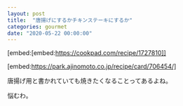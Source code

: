 ```yaml
---
layout: post
title:  "唐揚げにするかチキンステーキにするか"
categories: gourmet
date: "2020-05-22 00:00:00"
---
```


[embed:[embed:https://cookpad.com/recipe/1727810]]


[embed:https://park.ajinomoto.co.jp/recipe/card/706454/]


唐揚げ用と書かれていても焼きたくなることってあるよね。

悩むわ。
